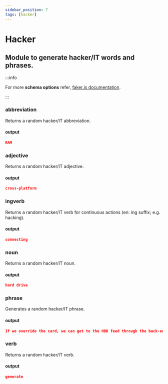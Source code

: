 ```yaml
---
sidebar_position: 7
tags: [hacker]
---
```


# Hacker

## Module to generate hacker/IT words and phrases.

:::info

For more **schema options** refer, [faker.js documentation](https://fakerjs.dev/).

:::

### abbreviation

Returns a random hacker/IT abbreviation.

#### output

```json
RAM
```

### adjective

Returns a random hacker/IT adjective.

#### output

```json
cross-platform
```

### ingverb

Returns a random hacker/IT verb for continuous actions (en: ing suffix; e.g. hacking).

#### output

```json
connecting
```

### noun

Returns a random hacker/IT noun.

#### output

```json
hard drive
```

### phrase

Generates a random hacker/IT phrase.

#### output

```json
If we override the card, we can get to the HDD feed through the back-end HDD sensor!
```

### verb

Returns a random hacker/IT verb.

#### output

```json
generate
```
